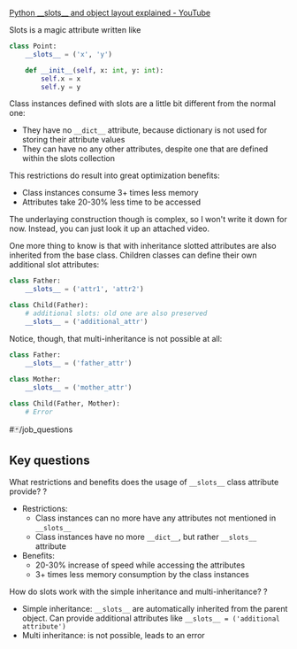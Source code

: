 [Python \_\_slots\_\_ and object layout explained - YouTube](https://www.youtube.com/watch?v=Iwf17zsDAnY)

Slots is a magic attribute written like 
```python
class Point:
	__slots__ = ('x', 'y')

	def __init__(self, x: int, y: int):
		self.x = x
		self.y = y
```

Class instances defined with slots are a little bit different from the normal one:
- They have no `__dict__` attribute, because dictionary is not used for storing their attribute values
- They can have no any other attributes, despite one that are defined within the slots collection

This restrictions do result into great optimization benefits:
- Class instances consume 3+ times less memory
- Attributes take 20-30% less time to be accessed

The underlaying construction though is complex, so I won't write it down for now. Instead, you can just look it up an attached video.

One more thing to know is that with inheritance slotted attributes are also inherited from the base class. Children classes can define their own additional slot attributes:
```python
class Father:
	__slots__ = ('attr1', 'attr2')

class Child(Father):
	# additional slots: old one are also preserved
	__slots__ = ('additional_attr')
```

Notice, though, that multi-inheritance is not possible at all:
```python
class Father:
	__slots__ = ('father_attr')
	
class Mother:
	__slots__ = ('mother_attr')

class Child(Father, Mother):
	# Error
```


#🃏/job_questions 
## Key questions

What restrictions and benefits does the usage of `__slots__` class attribute provide?
?
- Restrictions:
	- Class instances can no more have any attributes not mentioned in `__slots__`
	- Class instances have no more `__dict__`, but rather `__slots__` attribute
- Benefits:
	- 20-30% increase of speed while accessing the attributes
	- 3+ times less memory consumption by the class instances
<!--SR:!2025-05-15,60,310-->


How do slots work with the simple inheritance and multi-inheritance?
?
- Simple inheritance: `__slots__` are automatically inherited from the parent object. Can provide additional attributes like
   `__slots__ = ('additional attribute')`
- Multi inheritance: is not possible, leads to an error
<!--SR:!2025-05-10,55,310-->
